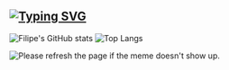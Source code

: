 ## [![Typing SVG](https://readme-typing-svg.demolab.com?font=Fira+Code&pause=1000&color=00BFFF&random=false&width=435&lines=Ol%C3%A1!+sou+o+Filipe+%F0%9F%91%8B)](https://git.io/typing-svg)

![Filipe's GitHub stats](https://github-readme-stats.vercel.app/api?username=FILIPE314&show_icons=true&theme=dark)
![Top Langs](https://github-readme-stats.vercel.app/api/top-langs/?username=FILIPE314&layout=compact&theme=dark)

<img src='URL' title="Meme" alt="Please refresh the page if the meme doesn't show up.">
